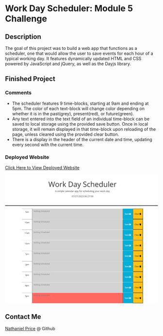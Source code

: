 # Work Day Scheduler: Module 5 Challenge

## Description

The goal of this project was to build a web app that functions as a scheduler, one that would allow the user to save events for each hour of a typical working day. It features dynamically updated HTML and CSS powered by JavaScript and jQuery, as well as the Dayjs library.

## Finished Project

### Comments

* The scheduler features 9 time-blocks, starting at 9am and ending at 5pm. The color of each text-block will change color depending on whether it is in the past(grey), present(red), or future(green).
* Any text entered into the text field of an individual time-block can be saved to local storage using the provided save button. Once in local storage, it will remain displayed in that time-block upon reloading of the page, unless cleared using the provided clear button.
* There is a display in the header of the current date and time, updating every second with the current time.

### Deployed Website

[ Click Here to View Deployed Website](https://newprice247.github.io/Work-Day-Scheduler/)


![Work Day Scheduler Screenshot](./assets/images/work-day-scheduler.png)

## Contact Me

[Nathaniel Price](https://github.com/newprice247) @ Github
